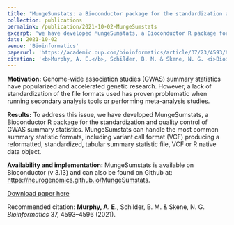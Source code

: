 ```yaml
---
title: "MungeSumstats: a Bioconductor package for the standardization and quality control of many GWAS summary statistics"
collection: publications
permalink: /publication/2021-10-02-MungeSumstats
excerpt: 'we have developed MungeSumstats, a Bioconductor R package for the standardization and quality control of GWAS summary statistics. MungeSumstats can handle the most common summary statistic formats, including variant call format (VCF) producing a reformatted, standardized, tabular summary statistic file, VCF or R native data object.'
date: 2021-10-02
venue: 'Bioinformatics'
paperurl: 'https://academic.oup.com/bioinformatics/article/37/23/4593/6380562'
citation: '<b>Murphy, A. E.</b>, Schilder, B. M. & Skene, N. G. <i>Bioinformatics</i> 37, 4593–4596 (2021)'
---
```


<b>Motivation:</b> Genome-wide association studies (GWAS) summary statistics have popularized and accelerated genetic
research. However, a lack of standardization of the file formats used has proven problematic when running secondary analysis tools or performing meta-analysis studies.

<b>Results:</b> To address this issue, we have developed MungeSumstats, a Bioconductor R package for the standardization and quality control of GWAS summary statistics. MungeSumstats can handle the most common summary statistic formats, including variant call format (VCF) producing a reformatted, standardized, tabular summary statistic
file, VCF or R native data object.

<b>Availability and implementation:</b> MungeSumstats is available on Bioconductor (v 3.13) and can also be found on
Github at: https://neurogenomics.github.io/MungeSumstats.

[Download paper here](http://Al-Murphy.github.io/files/MSS.pdf)

Recommended citation: <b>Murphy, A. E.</b>, Schilder, B. M. & Skene, N. G. <i>Bioinformatics</i> 37, 4593–4596 (2021).
